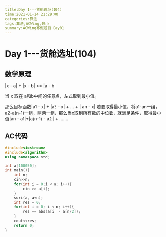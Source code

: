 ```yaml
---
title:Day 1---货舱选址(104)
time:2021-01-14 21:29:00
categories:算法
tags:算法,ACWing,最小
summary:ACWing寒假题目 Day01
---
```


# Day 1---货舱选址(104)

## 数学原理

|x - a| + |x - b| >= |a - b|

当 x 取在 a和b中间的任意点，左式取到最小值。

那么目标函数|a1 - x| + |a2 - x| + ... + | an - x| 若要取得最小值，将a1-an一组，a2-a(n-1)一组，两两一组，那么当x取到所有数的中位数，就满足条件，取得最小值|an - a1|+|a(n-1) - a2 | + .......

## AC代码

```cpp
#include<iostream>
#include<algorithm>
using namespace std;

int a[100050];
int main(){
    int n;
    cin>>n;
    for(int i = 0;i < n; i++){
        cin >> a[i];
    }
    sort(a, a+n);
    int res = 0;
    for(int i = 0; i < n; i++){
        res += abs(a[i] - a[n/2]);
    }
    cout<<res;
    return 0;
}
```

